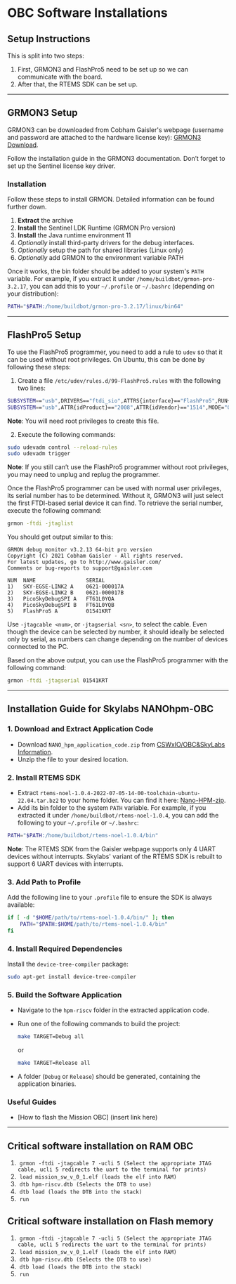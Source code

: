 # OBC Software Installations
## Setup Instructions

This is split into two steps:  
1. First, GRMON3 and FlashPro5 need to be set up so we can communicate with the board.  
2. After that, the RTEMS SDK can be set up.

---

## GRMON3 Setup

GRMON3 can be downloaded from Cobham Gaisler's webpage (username and password are attached to the hardware license key): [GRMON3 Download](https://www.gaisler.com/index.php/downloads/debug-tools).

Follow the installation guide in the GRMON3 documentation. Don’t forget to set up the Sentinel license key driver.

### Installation 
Follow these steps to install GRMON. Detailed information can be found further down. 
1. **Extract** the archive 
2. **Install** the Sentinel LDK Runtime (GRMON Pro version) 
3. **Install** the Java runtime environment 11 
4. *Optionally* install third-party drivers for the debug interfaces. 
5. *Optionally* setup the path for shared libraries (Linux only) 
6. *Optionally* add GRMON to the environment variable PATH

Once it works, the bin folder should be added to your system's `PATH` variable. For example, if you extract it under `/home/buildbot/grmon-pro-3.2.17`, you can add this to your `~/.profile` or `~/.bashrc` (depending on your distribution):

```bash
PATH="$PATH:/home/buildbot/grmon-pro-3.2.17/linux/bin64"
```

---

## FlashPro5 Setup

To use the FlashPro5 programmer, you need to add a rule to `udev` so that it can be used without root privileges. On Ubuntu, this can be done by following these steps:

1. Create a file `/etc/udev/rules.d/99-FlashPro5.rules` with the following two lines:

```bash
SUBSYSTEM=="usb",DRIVERS=="ftdi_sio",ATTRS{interface}=="FlashPro5",RUN+="/bin/sh -c 'echo -n %k >/sys/bus/usb/drivers/ftdi_sio/unbind'"
SUBSYSTEM=="usb",ATTR{idProduct}=="2008",ATTR{idVendor}=="1514",MODE="0660",GROUP="20",SYMLINK+="FlashPro5"
```

**Note**: You will need root privileges to create this file.

2. Execute the following commands:

```bash
sudo udevadm control --reload-rules
sudo udevadm trigger
```

**Note**: If you still can’t use the FlashPro5 programmer without root privileges, you may need to unplug and replug the programmer.

Once the FlashPro5 programmer can be used with normal user privileges, its serial number has to be determined. Without it, GRMON3 will just select the first FTDI-based serial device it can find. To retrieve the serial number, execute the following command:

```bash
grmon -ftdi -jtaglist
```

You should get output similar to this:

```
GRMON debug monitor v3.2.13 64-bit pro version  
Copyright (C) 2021 Cobham Gaisler - All rights reserved.  
For latest updates, go to http://www.gaisler.com/  
Comments or bug-reports to support@gaisler.com  

NUM  NAME                SERIAL  
1)   SKY-EGSE-LINK2 A    0621-000017A  
2)   SKY-EGSE-LINK2 B    0621-000017B  
3)   PicoSkyDebugSPI A   FT61L0YQA  
4)   PicoSkyDebugSPI B   FT61L0YQB  
5)   FlashPro5 A         01541KRT  
```

Use `-jtagcable <num>`, or `-jtagserial <sn>`, to select the cable. Even though the device can be selected by number, it should ideally be selected only by serial, as numbers can change depending on the number of devices connected to the PC.

Based on the above output, you can use the FlashPro5 programmer with the following command:

```bash
grmon -ftdi -jtagserial 01541KRT
```

---

## Installation Guide for Skylabs NANOhpm-OBC

### 1. Download and Extract Application Code

- Download `NANO_hpm_application_code.zip` from [CSWxIO/OBC&SkyLabs Information](https://drive.google.com/drive/folders/1oFkO6h9tL5cpfq3l_QFWWIBa1U-LH-5j).
- Unzip the file to your desired location.

### 2. Install RTEMS SDK

- Extract `rtems-noel-1.0.4-2022-07-05-14-00-toolchain-ubuntu-22.04.tar.bz2` to your home folder. You can find it here: [Nano-HPM-zip](https://drive.google.com/file/d/1Ny_-3nRZRY5-i6MD_pVNblY0_wXvLkzy/view?usp=drive_link).
- Add its bin folder to the system `PATH` variable. For example, if you extracted it under `/home/buildbot/rtems-noel-1.0.4`, you can add the following to your `~/.profile` or `~/.bashrc`:

```bash
PATH="$PATH:/home/buildbot/rtems-noel-1.0.4/bin"
```

**Note**: The RTEMS SDK from the Gaisler webpage supports only 4 UART devices without interrupts. Skylabs' variant of the RTEMS SDK is rebuilt to support 6 UART devices with interrupts.

### 3. Add Path to Profile

Add the following line to your `.profile` file to ensure the SDK is always available:

```bash
if [ -d "$HOME/path/to/rtems-noel-1.0.4/bin/" ]; then
    PATH="$PATH:$HOME/path/to/rtems-noel-1.0.4/bin"
fi
```

### 4. Install Required Dependencies

Install the `device-tree-compiler` package:

```bash
sudo apt-get install device-tree-compiler
```

### 5. Build the Software Application

- Navigate to the `hpm-riscv` folder in the extracted application code.
- Run one of the following commands to build the project:

  ```bash
  make TARGET=Debug all
  ```

  or

  ```bash
  make TARGET=Release all
  ```

- A folder (`Debug` or `Release`) should be generated, containing the application binaries.

### Useful Guides

- [How to flash the Mission OBC] (insert link here)

- - -
## Critical software installation on RAM OBC

1.  `grmon -ftdi -jtagcable 7 -ucli 5 (Select the appropriate JTAG cable, ucli 5 redirects the uart to the terminal for prints)`
2.  `load mission_sw_v_0_1.elf (loads the elf into RAM)`
3.  `dtb hpm-riscv.dtb (Selects the DTB to use)`
4.  `dtb load (loads the DTB into the stack)`
5.  `run`
## Critical software installation on Flash memory

1.  `grmon -ftdi -jtagcable 7 -ucli 5 (Select the appropriate JTAG cable, ucli 5 redirects the uart to the terminal for prints)`
2.  `load mission_sw_v_0_1.elf (loads the elf into RAM)`
3.  `dtb hpm-riscv.dtb (Selects the DTB to use)`
4.  `dtb load (loads the DTB into the stack)`
5.  `run`
